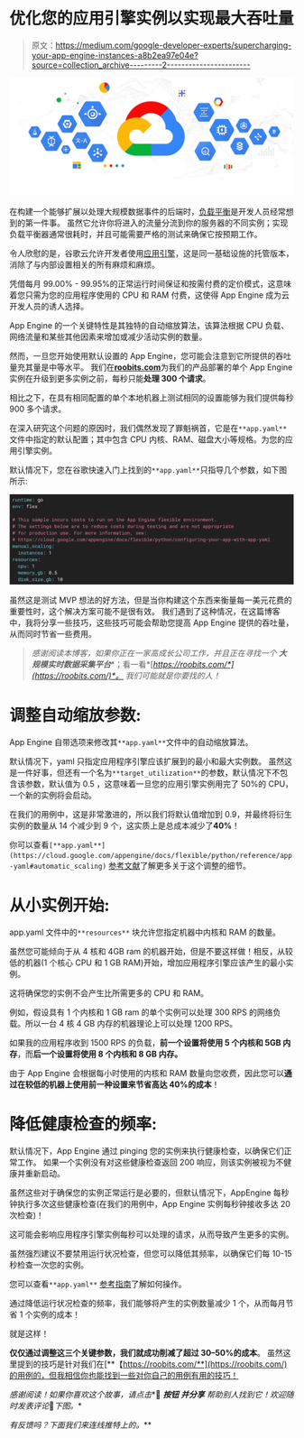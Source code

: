 # 优化您的应用引擎实例以实现最大吞吐量

> 原文：<https://medium.com/google-developer-experts/supercharging-your-app-engine-instances-a8b2ea97e04e?source=collection_archive---------2----------------------->

![](img/af87c659bace17eef9e34b5cfd7fb0f0.png)

在构建一个能够扩展以处理大规模数据事件的后端时，[负载平衡](https://en.wikipedia.org/wiki/Load_balancing_(computing))是开发人员经常想到的第一件事。
虽然它允许你将进入的流量分流到你的服务器的不同实例；实现负载平衡器通常很耗时，并且可能需要严格的测试来确保它按预期工作。

令人欣慰的是，谷歌云允许开发者使用[应用引擎](https://cloud.google.com/appengine/)，这是同一基础设施的托管版本，消除了与内部设置相关的所有麻烦和麻烦。

凭借每月 99.00% - 99.95%的正常运行时间保证和按需付费的定价模式，这意味着您只需为您的应用程序使用的 CPU 和 RAM 付费，这使得 App Engine 成为云开发人员的诱人选择。

App Engine 的一个关键特性是其独特的自动缩放算法，该算法根据 CPU 负载、网络流量和某些其他因素来增加或减少活动实例的数量。

然而，一旦您开始使用默认设置的 App Engine，您可能会注意到它所提供的吞吐量充其量是中等水平。
我们在[**roobits.com**](https://roobits.com/)为我们的产品部署的单个 App Engine 实例在升级到更多实例之前，每秒只能**处理 300 个请求**。

相比之下，在具有相同配置的单个本地机器上测试相同的设置能够为我们提供每秒 900 多个请求。

在深入研究这个问题的原因时，我们偶然发现了罪魁祸首，它是在`**app.yaml**`文件中指定的默认配置；其中包含 CPU 内核、RAM、磁盘大小等规格。为您的应用引擎实例。

默认情况下，您在谷歌快速入门上找到的`**app.yaml**`只指导几个参数，如下图所示:

![](img/8876a7719d5cdcf9114a2004f0351cc0.png)

虽然这是测试 MVP 想法的好方法，但是当你构建这个东西来衡量每一美元花费的重要性时，这个解决方案可能不是很有效。
我们遇到了这种情况，在这篇博客中，我将分享一些技巧，这些技巧可能会帮助您提高 App Engine 提供的吞吐量，从而同时节省一些费用。

> *感谢阅读本博客，如果你正在一家高成长公司工作，并且正在寻找一个* ***大规模实时数据采集平台****；看一看*[*https://roobits.com/*](https://roobits.com/)*。
> 我们可能就是你要找的人！*

# 调整自动缩放参数:

App Engine 自带选项来修改其`**app.yaml**`文件中的自动缩放算法。

默认情况下，yaml 只指定应用程序引擎应该扩展到的最小和最大实例数。
虽然这是一件好事，但还有一个名为`**target_utilization**`的参数，默认情况下不包含该参数，默认值为 0.5
，这意味着一旦您的应用引擎实例用完了 50%的 CPU，一个新的实例将会启动。

在我们的用例中，这是非常激进的，所以我们将默认值增加到 0.9，并最终将衍生实例的数量从 14 个减少到 9 个，这实质上是总成本减少了**40%**！

你可以查看`[**app.yaml**](https://cloud.google.com/appengine/docs/flexible/python/reference/app-yaml#automatic_scaling)` [参考文献](https://cloud.google.com/appengine/docs/flexible/python/reference/app-yaml#automatic_scaling)了解更多关于这个调整的细节。

# 从小实例开始:

app.yaml 文件中的`**resources**` 块允许您指定机器中内核和 RAM 的数量。

虽然您可能倾向于从 4 核和 4GB ram 的机器开始，但是不要这样做！相反，从较低的机器(1 个核心 CPU 和 1 GB RAM)开始，增加应用程序引擎应该产生的最小实例。

这将确保您的实例不会产生比所需更多的 CPU 和 RAM。

例如，假设具有 1 个内核和 1 GB ram 的单个实例可以处理 300 RPS 的网络负载。所以一台 4 核 4 GB 内存的机器理论上可以处理 1200 RPS。

如果我的应用程序收到 1500 RPS 的负载，**前一个设置将使用 5 个内核和 5GB 内存**，而**后一个设置将使用 8 个内核和 8 GB 内存。**

由于 App Engine 会根据每小时使用的内核和 RAM 数量向您收费，因此您可以**通过在较低的机器上使用前一种设置来节省高达 40%的成本**！

# 降低健康检查的频率:

默认情况下，App Engine 通过 pinging 您的实例来执行健康检查，以确保它们正常工作。
如果一个实例没有对这些健康检查返回 200 响应，则该实例被视为不健康并重新启动。

虽然这些对于确保您的实例正常运行是必要的，但默认情况下，AppEngine 每秒钟执行多次这些健康检查(在我们的用例中，App Engine 实例每秒钟接收多达 20 次检查)！

这可能会影响应用程序引擎实例每秒可以处理的请求，从而导致产生更多的实例。

虽然强烈建议不要禁用运行状况检查，但您可以降低其频率，以确保它们每 10-15 秒检查一次您的实例。

您可以查看`**app.yaml**` [参考指南](https://cloud.google.com/appengine/docs/flexible/python/reference/app-yaml#updated_health_checks)了解如何操作。

通过降低运行状况检查的频率，我们能够将产生的实例数量减少 1 个，从而每月节省 1 个实例的成本！

就是这样！

**仅仅通过调整这三个关键参数，我们就成功削减了超过 30–50%的成本**。
虽然这里提到的技巧是针对我们在[**【https://roobits.com/**](https://roobits.com/)的用例的，但我相信你也能找到一些对你自己的用例有用的技巧！

*感谢阅读！如果你喜欢这个故事，请点击**👏 ***按钮*** ***并分享*** *帮助别人找到它！欢迎随时发表评论*💬*下图。**

**有反馈吗？下面我们来连线推特上的*[](https://twitter.com/harshithdwivedi)**。***